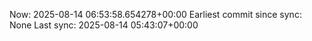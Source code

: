 Now: 2025-08-14 06:53:58.654278+00:00 Earliest commit since sync: None Last sync: 2025-08-14 05:43:07+00:00
